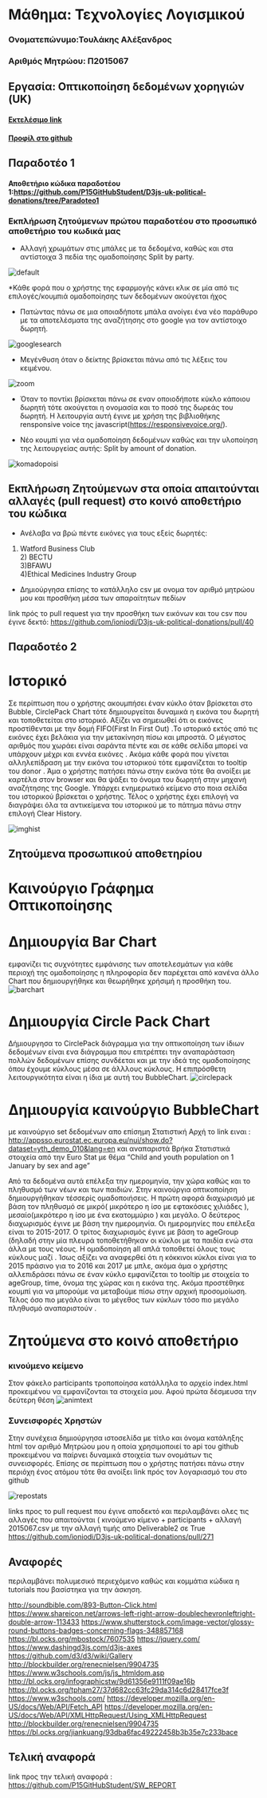 # Μάθημα: Τεχνολογίες Λογισμικού

### Ονοματεπώνυμο:Τουλάκης Αλέξανδρος
### Αριθμός Μητρώου: Π2015067

## Εργασία: Οπτικοποίηση δεδομένων χορηγιών (UK)

#### [Εκτελέσιμο link](https://p15githubstudent.github.io/D3js-uk-political-donations/ '[Εκτελέσιμο link')
#### [Προφίλ στο github](https://p15githubstudent.github.io/D3js-uk-political-donations/ 'Προφίλ στο github')

## Παραδοτέο 1

#### Αποθετήριο κώδικα παραδοτέου 1:https://github.com/P15GitHubStudent/D3js-uk-political-donations/tree/Paradoteo1

### Εκπλήρωση ζητούμενων πρώτου παραδοτέου στο προσωπικό αποθετήριο του κωδικά μας

* Αλλαγή χρωμάτων στις μπάλες με τα δεδομένα, καθώς και στα αντίστοιχα 3 πεδία της ομαδοποίησης Split by party.

![default](https://user-images.githubusercontent.com/22703561/36978016-d0188d94-208b-11e8-8781-5d541fa0ae46.PNG)

*Κάθε φορά που ο χρήστης της εφαρμογής κάνει κλικ σε μία από τις επιλογές/κουμπιά ομαδοποίησης των δεδομένων ακούγεται ήχος 

* Πατώντας πάνω σε μια οποιαδήποτε μπάλα ανοίγει ένα νέο παράθυρο με τα αποτελέσματα της αναζήτησης στο google για τον αντίστοιχο δωρητή.

![googlesearch](https://user-images.githubusercontent.com/22703561/36980536-3c575d08-2093-11e8-8d9a-5ac0b87a8b5a.gif)

* Μεγένθυση όταν ο δείκτης βρίσκεται πάνω από τις λέξεις του κειμένου.

![zoom](https://user-images.githubusercontent.com/22703561/36979657-d5f234e0-2090-11e8-81f9-345f08321da7.gif)


* Όταν το ποντίκι βρίσκεται πάνω σε εναν οποιοδήποτε κύκλο κάποιου δωρητή τότε ακούγεται η ονομασία και το ποσό της δωρεάς του δωρητή. Η λειτουργία αυτή 
έγινε με χρήση της βιβλιοθήκης rensponsive voice της javascript(https://responsivevoice.org/).

* Νέο κουμπί για νέα ομαδοποίηση δεδομένων καθώς και την υλοποίηση της λειτουργείας αυτής: Split by amount of donation.

![komadopoisi](https://user-images.githubusercontent.com/22703561/36981125-fb68eb0c-2094-11e8-80bb-5632dd4a9ab5.PNG)

## Εκπλήρωση Ζητούμενων στα οποία απαιτούνται αλλαγές (pull request) στο κοινό αποθετήριο του κώδικα

* Ανέλαβα να βρώ πέντε εικόνες για τους εξείς δωρητές:
1) Watford Business Club<br/>2) BECTU<br/>
3)BFAWU<br/>
4)Ethical Medicines Industry Group<br/>

* Δημιούργησα επίσης το κατάλληλο csv με ονομα τον αριθμό μητρώου μου και προσθήκη μέσα των απαραίτητων πεδίων 

link πρός το pull request για την προσθήκη των εικόνων και του csv που έγινε δεκτό: https://github.com/ioniodi/D3js-uk-political-donations/pull/40

## Παραδοτέο 2

# Ιστορικό
Σε περίπτωση που ο χρήστης ακουμπήσει έναν κύκλο όταν βρίσκεται στο Bubble, CirclePack Chart  τότε δημιουργείται δυναμικά η εικόνα του δωρητή  και τοποθετείται στο ιστορικό. Αξίζει να σημειωθεί ότι οι εικόνες προστίθενται  με την δομή FIFO(First In First Out) .Το ιστορικό εκτός από τις  εικόνες έχει βελάκια για την μετακίνηση πίσω και μπροστά. Ο μέγιστος αριθμός που χωράει είναι σαράντα πέντε και σε κάθε σελίδα μπορεί να υπάρχουν μέχρι και εννέα εικόνες  . Ακόμα κάθε φορά που γίνεται αλληλεπίδραση με την εικόνα του ιστορικού τότε  εμφανίζεται το tooltip του donor . Άμα ο χρήστης πατήσει πάνω στην εικόνα τότε θα ανοίξει με καρτέλα στον browser και θα ψάξει το όνομα του δωρητή στην μηχανή αναζήτησης της Google.  Υπάρχει ενημερωτικό κείμενο στο ποια σελίδα του ιστορικού βρίσκεται ο χρήστης. Τέλος ο χρήστης έχει  επιλογή να διαγράψει όλα τα αντικείμενα του ιστορικού με το πάτημα πάνω στην επιλογή Clear History.

![imghist](https://user-images.githubusercontent.com/22703561/39803549-f9622a22-5379-11e8-8b8c-74d9b42e4f6e.gif)

## Ζητούμενα προσωπικού αποθετηρίου

# Καινούργιο Γράφημα Οπτικοποίησης


# Δημιουργία Bar Chart
 εμφανίζει τις συχνότητες εμφάνισης των αποτελεσμάτων για κάθε  περιοχή της ομαδοποίησης η πληροφορία δεν παρέχεται από κανένα άλλο Chart που δημιουργήθηκε και θεωρήθηκε χρήσιμή η προσθήκη του.
 ![barchart](https://user-images.githubusercontent.com/22703561/39803551-f9a9c008-5379-11e8-8f5d-4347d5ff8997.gif)

# Δημιουργία Circle Pack Chart
Δήμιουργησα το CirclePack διάγραμμα για την οπτικοποίηση των ίδιων δεδομένων είναι ενα διάγραμμα που επιτρέπτει την αναπαράσταση πολλών δεδομένων επίσης συνδέεται και με την ιδεά της ομαδοποίησης όπου έχουμε κύκλους μέσα σε άλλλους κύκλους. Η επιπρόσθετη λειτουργικότητα είναι η ίδια με αυτή του BubbleChart.
![circlepack](https://user-images.githubusercontent.com/22703561/39813027-85968bc4-5397-11e8-992d-988bbc3871d6.gif)


# Δημιουργία καινούργιο BubbleChart
με καινούργιο set δεδομένων απο επίσημη Στατιστική Αρχή το link ειναι :  http://appsso.eurostat.ec.europa.eu/nui/show.do?dataset=yth_demo_010&lang=en και αναπαριστά Βρήκα Στατιστικά στοιχεία από την Euro Stat με θέμα “Child and youth population on 1 January by sex and age”

Από τα δεδομένα αυτά επέλεξα την ημερομηνία, την χώρα καθώς και το πληθυσμό των νέων και των παιδιών. Στην καινούργια οπτικοποίηση  δημιουργήθηκαν τέσσερίς  ομαδοποιήσεις. Η πρώτη αφορά διαχωρισμό με βάση τον πληθυσμό σε μικρό(  μικρότερο η ίσο με εφτακόσιες χιλιάδες ), μεσαίο(μικρότερο η ίσο με ένα εκατομμύριο ) και μεγάλο. Ο δεύτερος διαχωρισμός έγινε με βάση την ημερομηνία. Οι ημερομηνίες που επέλεξα είναι το 2015-2017.
Ο τρίτος διαχωρισμός έγινε με βάση το ageGroup (δηλαδή στην μία πλευρά τοποθετήθηκαν οι κύκλοι με τα παιδία ενώ στα άλλα με τους νέους.  Η ομαδοποίηση all απλά τοποθετεί όλους τους κύκλους μαζί . Ίσως αξίζει να αναφερθεί ότι η κόκκινοι κύκλοι είναι για το 2015 πράσινο για το 2016 και 2017  με μπλε, ακόμα άμα ο χρήστης αλλεπιδράσει πάνω σε έναν κύκλο εμφανίζεται το tooltip με στοιχεία το ageGroup, time, όνομα της χώρας και η εικόνα της. Ακόμα προστέθηκε κουμπί για να μπορούμε να μεταβούμε πίσω στην αρχική προσομοίωση. Τέλος όσο πιο μεγάλο είναι το μέγεθος των κύκλων τόσο πιο μεγάλο πληθυσμό αναπαριστούν .




# Ζητούμενα στο κοινό αποθετήριο
### κινούμενο κείμενο
Στον φάκελο participants τροποποίησα κατάλληλα το αρχείο index.html προκειμένου να εμφανίζονται τα στοιχεία μου. Αφού πρώτα δέσμευσα την δεύτερη θέση
![animtext](https://user-images.githubusercontent.com/22703561/39804854-e104a71c-537d-11e8-9a13-5d96da3f890a.gif)

### Συνεισφορές Χρηστών

Στην συνέχεια δημιούργησα ιστοσελίδα με τίτλο και όνομα κατάληξης html τον αριθμό  Μητρώου μου  η οποία χρησιμοποιεί το api του github προκειμένου να παίρνει δυναμικά στοιχεία των ονομάτων τις συνεισφορές. Επίσης σε περίπτωση που ο χρήστης πατήσει πάνω στην περιόχη ένος 
ατόμου τότε θα ανοίξει link πρός τον λογαριασμό του στο github

![repostats](https://user-images.githubusercontent.com/22703561/39805226-eb5b9d50-537e-11e8-8aeb-a2a0f773ea88.gif)



links προς το pull request που έγινε αποδεκτό και περιλαμβάνει ολες τις αλλαγές που απαιτούνται ( κινούμενο  κίμενο + participants + αλλαγή 2015067.csv με την αλλαγή τιμής απο Deliverable2 σε True
https://github.com/ioniodi/D3js-uk-political-donations/pull/271



## Αναφορές 

περιλαμβάνει πολυμεσικό περιεχόμενο καθώς και κομμάτια κώδικα η tutorials που βασίστηκα για την άσκηση.

http://soundbible.com/893-Button-Click.html
https://www.shareicon.net/arrows-left-right-arrow-doublechevronleftright-double-arrow-113433 https://www.shutterstock.com/image-vector/glossy-round-buttons-badges-concerning-flags-348857168 https://bl.ocks.org/mbostock/7607535 https://jquery.com/ https://www.dashingd3js.com/d3js-axes
https://github.com/d3/d3/wiki/Gallery
http://blockbuilder.org/renecnielsen/9904735
https://www.w3schools.com/js/js_htmldom.asp http://bl.ocks.org/infographicstw/9d61356e9111f09ae16b https://bl.ocks.org/tpham27/37d682cc63fc29da314c6d28417fce3f 
https://www.w3schools.com/ https://developer.mozilla.org/en-US/docs/Web/API/Fetch_API
https://developer.mozilla.org/en-US/docs/Web/API/XMLHttpRequest/Using_XMLHttpRequest
http://blockbuilder.org/renecnielsen/9904735
https://bl.ocks.org/jiankuang/93dba6fac49222458b3b35e7c233bace

## Τελική αναφορά
link προς την τελική αναφορά : https://github.com/P15GitHubStudent/SW_REPORT
